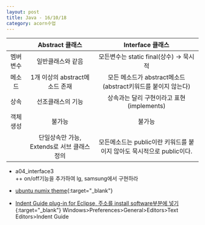 ```yaml
---
layout: post
title: Java - 16/10/18
category: acorn수업
---
```


|  | Abstract 클래스 | Interface 클래스 |
| :---: | :---: | :---: |
| 멤버변수 | 일반클래스와 같음 | 모든변수는 static final(상수) -> 묵시적 |
| 메소드 | 1개 이상의 abstract메소드 존재 | 모든 메소드가 abstract메소드(abstract키워드를 붙이지 않는다) |
| 상속 | 선조클래스의 기능 | 상속과는 달리 구현이라고 표현(implements) |
| 객체 생성 | 불가능 | 불가능 |
|  | 단일상속만 가능, Extends로 서브 클래스 정의 | 모든메소드는 public이란 키워드를 붙이지 않아도 묵시적으로 public이다. |

 
- a04_interface3  
++ on/off기능을 추가하여 lg, samsung에서 구현하라  
 
- [ubuntu numix theme](https://sschaef.github.io/IndentGuide/){:target="_blank"}
 
- [Indent Guide plug-in for Eclipse, 주소를 install software부분에 넣기](http://sschaef.github.io/IndentGuide/update){:target="_blank"}
Windows>Preferences>General>Editors>Text Editors>Indent Guide
